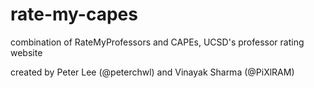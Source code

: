 # rate-my-capes
combination of RateMyProfessors and CAPEs, UCSD's professor rating website

created by Peter Lee (@peterchwl) and Vinayak Sharma (@PiXlRAM)
